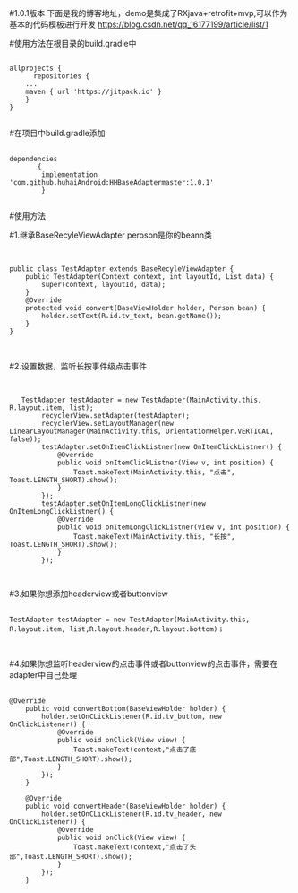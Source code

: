 

#1.0.1版本
下面是我的博客地址，demo是集成了RXjava+retrofit+mvp,可以作为基本的代码模板进行开发
https://blog.csdn.net/qq_16177199/article/list/1


#使用方法在根目录的build.gradle中
<pre><code>
allprojects {
      repositories {
	...
	maven { url 'https://jitpack.io' }
	}
}
 </code>
</pre>

#在项目中build.gradle添加
<pre>
    <code>
dependencies
       {
        implementation 'com.github.huhaiAndroid:HHBaseAdaptermaster:1.0.1'
        }
 </code>
</pre>

#使用方法

#1.继承BaseRecyleViewAdapter peroson是你的beann类
<pre>
    <code>

public class TestAdapter extends BaseRecyleViewAdapter<Person> {
    public TestAdapter(Context context, int layoutId, List<Person> data) {
        super(context, layoutId, data);
    }
    @Override
    protected void convert(BaseViewHolder holder, Person bean) {
        holder.setText(R.id.tv_text, bean.getName());
    }
}

</code>
</pre>

#2.设置数据，监听长按事件级点击事件
<pre>
    <code>

   TestAdapter testAdapter = new TestAdapter(MainActivity.this, R.layout.item, list);
        recyclerView.setAdapter(testAdapter);
        recyclerView.setLayoutManager(new LinearLayoutManager(MainActivity.this, OrientationHelper.VERTICAL, false));
        testAdapter.setOnItemClickListner(new OnItemClickListner() {
            @Override
            public void onItemClickListner(View v, int position) {
                Toast.makeText(MainActivity.this, "点击", Toast.LENGTH_SHORT).show();
            }
        });
        testAdapter.setOnItemLongClickListner(new OnItemLongClickListner() {
            @Override
            public void onItemLongClickListner(View v, int position) {
                Toast.makeText(MainActivity.this, "长按", Toast.LENGTH_SHORT).show();
            }
        });

 </code>
</pre>
#3.如果你想添加headerview或者buttonview
<pre>
    <code>
TestAdapter testAdapter = new TestAdapter(MainActivity.this, R.layout.item, list,R.layout.header,R.layout.bottom)；
     </code>
    </pre>

 #4.如果你想监听headerview的点击事件或者buttonview的点击事件，需要在adapter中自己处理
<pre>
    <code>
@Override
    public void convertBottom(BaseViewHolder holder) {
        holder.setOnCLickListener(R.id.tv_buttom, new OnClickListener() {
            @Override
            public void onClick(View view) {
                Toast.makeText(context,"点击了底部",Toast.LENGTH_SHORT).show();
            }
        });
    }

    @Override
    public void convertHeader(BaseViewHolder holder) {
        holder.setOnCLickListener(R.id.tv_header, new OnClickListener() {
            @Override
            public void onClick(View view) {
                Toast.makeText(context,"点击了头部",Toast.LENGTH_SHORT).show();
            }
        });
    }
      </code>
        </pre>
